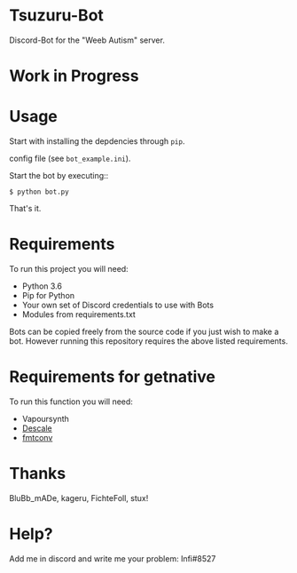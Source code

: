 # Tsuzuru-Bot
Discord-Bot for the "Weeb Autism" server.

# Work in Progress 

# Usage

Start with installing the depdencies through ``pip``.

config file (see ``bot_example.ini``).

Start the bot by executing::

    $ python bot.py

That's it.

# Requirements

To run this project you will need:

* Python 3.6
* Pip for Python
* Your own set of Discord credentials to use with Bots
* Modules from requirements.txt

Bots can be copied freely from the source code if you just wish to make a bot. 
However running this repository requires the above listed requirements.

# Requirements for getnative

To run this function you will need:

* Vapoursynth
* [Descale](https://github.com/Infiziert90/vapoursynth-descale)
* [fmtconv](https://github.com/EleonoreMizo/fmtconv)

  
# Thanks  
BluBb_mADe, kageru, FichteFoll, stux!

# Help?

Add me in discord and write me your problem:
Infi#8527 
